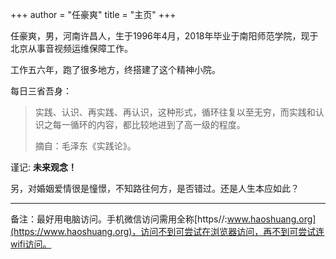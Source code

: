 +++
author = "任豪爽"
title =  "主页"
+++

任豪爽，男，河南许昌人，生于1996年4月，2018年毕业于南阳师范学院，现于北京从事音视频运维保障工作。

工作五六年，跑了很多地方，终搭建了这个精神小院。


<!-- 这是他的个人主页，擅长以环境的变化来麻醉自己，兜兜转转，弯弯绕绕，跑了不少地方，仍就无成，再无环境可供选择，终搭建了自己的博客，完成古早之念头，慢慢找到归途，可时间一去不复返，依此铭记，悼念曾浪费过的人生！ -->
每日三省吾身：
> 实践、认识、再实践、再认识，这种形式，循环往复以至无穷，而实践和认识之每一循环的内容，都比较地进到了高一级的程度。
>
> 摘自：毛泽东《实践论》。

 谨记: **未来观念！**

另，对婚姻爱情很是憧憬，不知路往何方，是否错过。还是人生本应如此？

--- 

备注：最好用电脑访问。手机微信访问需用全称[https//:www.haoshuang.org](https://www.haoshuang.org)，访问不到可尝试在浏览器访问，再不到可尝试连wifi访问。

    
<!--   

💬 一点闲话:  

**许昌**（河南），古称“许”，地处“九州之中”，自古便是兵家必争之地，也是文化交汇之所。  
  
许昌人身上普遍有一种“中原人的韧劲”——不张扬，不浮夸，但做事有板有眼，靠得住。
  
美食一例-红薯： 
> 红薯粉碎，过水沉淀，制粉为芡，拉丝成条（粉条），久煮不烂（假）（不能久煮-真），滑韧有劲。   
> 
> 芡与粉条，蒸为焖子，煎之外焦内嫩，炒之香辣可口，拌蒜汁而香、香味扑鼻，回味无穷。
> 
> 芡与鸡肉，炸而后蒸，名曰酥鸡，软糯可口，外酥里嫩。
> 
> 芡裹蘑菇，下油而熟，金壳脆响，齿颊生津。
> 
> 红薯带泥，投于炭火，外焦里蜜，香气满巷。
> 
> 馔虽俗，味不凡，皆许人常餐也。

  
  许昌，不单单是一座城市，它是一个时代的印记，也是现代生活的缩影。它低调，却不平凡；它古老，却充满生机，欢迎大家来我们大许昌走走看看，吃吃玩玩。  
  

   -->

  <!-- 压不住压不住！注释掉吧！ -->